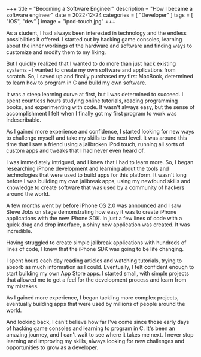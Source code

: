 +++
title = "Becoming a Software Engineer"
description = "How I became a software engineer"
date = 2022-12-24
categories = [
    "Developer"
]
tags = [
    "iOS",
    "dev"
]
image = "ipod-touch.jpg"
+++

As a student, I had always been interested in technology and the endless possibilities it offered. I started out by hacking game consoles, learning about the inner workings of the hardware and software and finding ways to customize and modify them to my liking.

But I quickly realized that I wanted to do more than just hack existing systems - I wanted to create my own software and applications from scratch. So, I saved up and finally purchased my first MacBook, determined to learn how to program in C and build my own software.

It was a steep learning curve at first, but I was determined to succeed. I spent countless hours studying online tutorials, reading programming books, and experimenting with code. It wasn't always easy, but the sense of accomplishment I felt when I finally got my first program to work was indescribable.

As I gained more experience and confidence, I started looking for new ways to challenge myself and take my skills to the next level. It was around this time that I saw a friend using a jailbroken iPod touch, running all sorts of custom apps and tweaks that I had never even heard of.

I was immediately intrigued, and I knew that I had to learn more. So, I began researching iPhone development and learning about the tools and technologies that were used to build apps for this platform. It wasn't long before I was building my own jailbreak apps, using my newfound skills and knowledge to create software that was used by a community of hackers around the world.

A few months went by before iPhone OS 2.0 was announced and I saw Steve Jobs on stage demonstrating how easy it was to create iPhone applications with the new iPhone SDK. In just a few lines of code with a quick drag and drop interface, a shiny new application was created. It was incredible.

Having struggled to create simple jailbreak applications with hundreds of lines of code, I knew that the iPhone SDK was going to be life changing.

I spent hours each day reading articles and watching tutorials, trying to absorb as much information as I could. Eventually, I felt confident enough to start building my own App Store apps. I started small, with simple projects that allowed me to get a feel for the development process and learn from my mistakes.

As I gained more experience, I began tackling more complex projects, eventually building apps that were used by millions of people around the world.

And looking back, I can't believe how far I've come since those early days of hacking game consoles and learning to program in C. It's been an amazing journey, and I can't wait to see where it takes me next. I never stop learning and improving my skills, always looking for new challenges and opportunities to grow as a developer.

